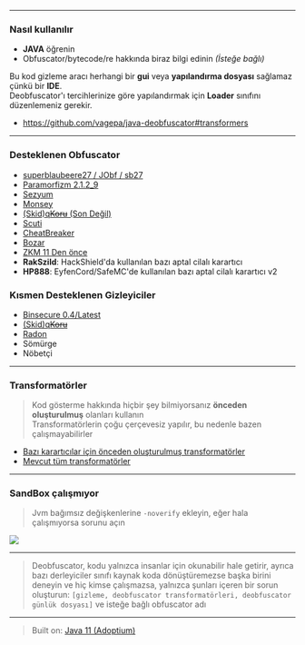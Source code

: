 

---

### Nasıl kullanılır
- **JAVA** öğrenin
- Obfuscator/bytecode/re hakkında biraz bilgi edinin *(İsteğe bağlı)*

Bu kod gizleme aracı herhangi bir **gui** veya **yapılandırma dosyası** sağlamaz çünkü bir **IDE**.\
Deobfuscator'ı tercihlerinize göre yapılandırmak için **Loader** sınıfını düzenlemeniz gerekir.

- https://github.com/vagepa/java-deobfuscator#transformers

---

### Desteklenen Obfuscator

- [superblaubeere27 / JObf / sb27](https://github.com/superblaubeere27/obfuscator)
- [Paramorfizm 2.1.2_9](https://paramorphism.dev/)
- [Sezyum](https://github.com/sim0n/Caesium)
- [Monsey](https://github.com/Hippo/Mosey)
- [(Skid)q~~Koru~~ (Son Değil)](https://mdma.dev/)
- [Scuti](https://github.com/netindev/scuti)
- [CheatBreaker](https://github.com/CheatBreaker/Obf)
- [Bozar](https://github.com/vimasig/Bozar)
- [ZKM 11 Den önce](https://www.zelix.com/klassmaster/featuresZKMScript.html)
- **RakSzild**: HackShield'da kullanılan bazı aptal cilalı karartıcı
- **HP888**: EyfenCord/SafeMC'de kullanılan bazı aptal cilalı karartıcı v2

### Kısmen Desteklenen Gizleyiciler
- [Binsecure 0.4/Latest](https://binclub.dev/purchasing/)
- [(Skid)q~~Koru~~](https://mdma.dev/)
- [Radon](https://github.com/ItzSomebody/radon)
- Sömürge
- Nöbetçi


---

### Transformatörler
> Kod gösterme hakkında hiçbir şey bilmiyorsanız **önceden oluşturulmuş** olanları kullanın\
> Transformatörlerin çoğu çerçevesiz yapılır, bu nedenle bazen çalışmayabilirler
- [Bazı karartıcılar için önceden oluşturulmuş transformatörler](https://github.com/vagepa/java-deobfuscator/tree/master/src/main/java/uwu/narumi/deobfuscator/transformer/composed)
- [Mevcut tüm transformatörler](https://github.com/vagepa/java-deobfuscator/tree/master/src/main/java/uwu/narumi/deobfuscator/transformer/impl)

---

### SandBox çalışmıyor

> Jvm bağımsız değişkenlerine `-noverify` ekleyin, eğer hala çalışmıyorsa sorunu açın

![](https://i.imgur.com/PBCQ6iO.png)

---

> Deobfuscator, kodu yalnızca insanlar için okunabilir hale getirir, ayrıca bazı derleyiciler sınıfı kaynak koda dönüştüremezse başka birini deneyin ve hiç kimse çalışmazsa, yalnızca şunları içeren bir sorun oluşturun: `[gizleme, deobfuscator transformatörleri, deobfuscator günlük dosyası]` ve isteğe bağlı obfuscator adı

---

> Built on: [Java 11 (Adoptium)](https://adoptium.net/temurin/releases/?version=11)

